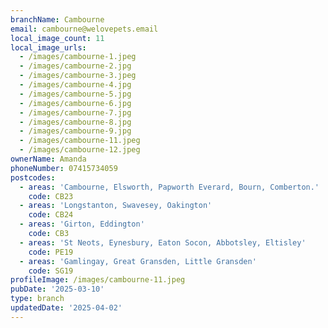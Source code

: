 ```yaml
---
branchName: Cambourne
email: cambourne@welovepets.email
local_image_count: 11
local_image_urls:
  - /images/cambourne-1.jpeg
  - /images/cambourne-2.jpg
  - /images/cambourne-3.jpeg
  - /images/cambourne-4.jpg
  - /images/cambourne-5.jpg
  - /images/cambourne-6.jpg
  - /images/cambourne-7.jpg
  - /images/cambourne-8.jpg
  - /images/cambourne-9.jpg
  - /images/cambourne-11.jpeg
  - /images/cambourne-12.jpeg
ownerName: Amanda
phoneNumber: 07415734059
postcodes:
  - areas: 'Cambourne, Elsworth, Papworth Everard, Bourn, Comberton.'
    code: CB23
  - areas: 'Longstanton, Swavesey, Oakington'
    code: CB24
  - areas: 'Girton, Eddington'
    code: CB3
  - areas: 'St Neots, Eynesbury, Eaton Socon, Abbotsley, Eltisley'
    code: PE19
  - areas: 'Gamlingay, Great Gransden, Little Gransden'
    code: SG19
profileImage: /images/cambourne-11.jpeg
pubDate: '2025-03-10'
type: branch
updatedDate: '2025-04-02'
---
```




